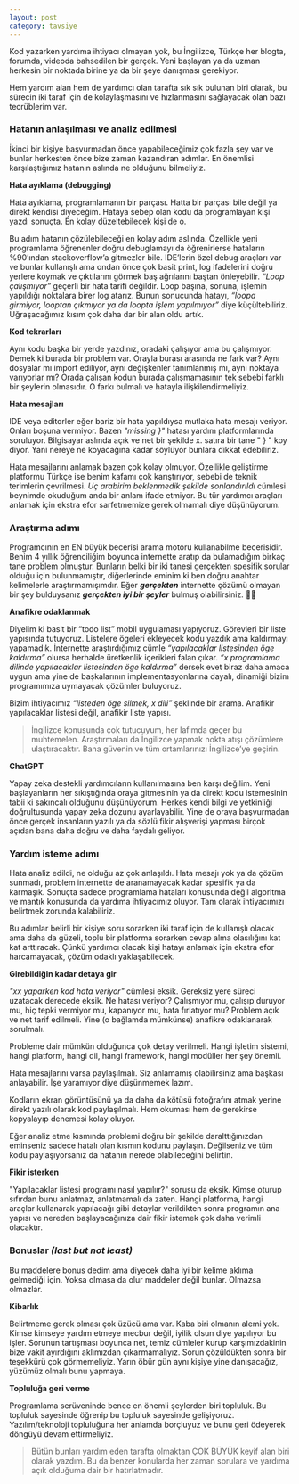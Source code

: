 ```yaml
---
layout: post
category: tavsiye
---
```



Kod yazarken yardıma ihtiyacı olmayan yok, bu İngilizce, Türkçe her blogta, forumda, videoda bahsedilen bir gerçek. Yeni başlayan ya da uzman herkesin bir noktada birine ya da bir şeye danışması gerekiyor. 

Hem yardım alan hem de yardımcı olan tarafta sık sık bulunan biri olarak, bu sürecin iki taraf için de kolaylaşmasını ve hızlanmasını sağlayacak olan bazı tecrüblerim var.

### Hatanın anlaşılması ve analiz edilmesi

İkinci bir kişiye başvurmadan önce yapabileceğimiz çok fazla şey var ve bunlar herkesten önce bize zaman kazandıran adımlar. En önemlisi karşılaştığımız hatanın aslında ne olduğunu bilmeliyiz.

**Hata ayıklama (debugging)**

Hata ayıklama, programlamanın bir parçası. Hatta bir parçası bile değil ya direkt kendisi diyeceğim. Hataya sebep olan kodu da programlayan kişi yazdı sonuçta. En kolay düzeltebilecek kişi de o. 

Bu adım hatanın çözülebileceği en kolay adım aslında. Özellikle yeni programlama öğrenenler doğru debuglamayı da öğrenirlerse hataların %90’ından stackoverflow’a gitmezler bile. IDE’lerin özel debug araçları var ve bunlar kullanışlı ama ondan önce çok basit print, log ifadelerini doğru yerlere koymak ve çıktılarını görmek baş ağrılarını baştan önleyebilir. *“Loop çalışmıyor”* geçerli bir hata tarifi değildir. Loop başına, sonuna, işlemin yapıldığı noktalara birer log atarız. Bunun sonucunda hatayı, *“loopa girmiyor, looptan çıkmıyor ya da loopta işlem yapılmıyor”* diye küçültebiliriz. Uğraşacağımız kısım çok daha dar bir alan oldu artık. 

**Kod tekrarları**

Aynı kodu başka bir yerde yazdınız, oradaki çalışıyor ama bu çalışmıyor. Demek ki burada bir problem var. Orayla burası arasında ne fark var? Aynı dosyalar mı import ediliyor, aynı değişkenler tanımlanmış mı, aynı noktaya varıyorlar mı? Orada çalışan kodun burada çalışmamasının tek sebebi farklı bir şeylerin olmasıdır. O farkı bulmalı ve hatayla ilişkilendirmeliyiz.

**Hata mesajları**

IDE veya editorler eğer bariz bir hata yapıldıysa mutlaka hata mesajı veriyor. Onları boşuna vermiyor. Bazen *"missing }"* hatası yardım platformlarında  soruluyor. Bilgisayar aslında açık ve net bir şekilde x. satıra bir tane " } " koy diyor. Yani nereye ne koyacağına kadar söylüyor bunlara dikkat edebiliriz.

Hata mesajlarını anlamak bazen çok kolay olmuyor. Özellikle geliştirme platformu Türkçe ise benim kafamı çok karıştırıyor, sebebi de teknik terimlerin çevrilmesi. *Uç arabirim beklenmedik şekilde sonlandırıldı* cümlesi beynimde okuduğum anda bir anlam ifade etmiyor. Bu tür yardımcı araçları anlamak için ekstra efor sarfetmemize gerek olmamalı diye düşünüyorum.

### Araştırma adımı

Programcının en EN büyük becerisi arama motoru kullanabilme becerisidir. Benim 4 yıllık öğrenciliğim boyunca internette aratıp da bulamadığım birkaç tane problem olmuştur. Bunların belki bir iki tanesi gerçekten spesifik sorular olduğu için bulunmamıştır, diğerlerinde eminim ki ben doğru anahtar kelimelerle araştırmamışımdır. Eğer  ***gerçekten*** internette çözümü olmayan bir şey bulduysanız ***gerçekten iyi bir şeyler*** bulmuş olabilirsiniz. 😶‍🌫️

**Anafikre odaklanmak**

Diyelim ki basit bir “todo list” mobil uygulaması yapıyoruz. Görevleri bir liste yapısında tutuyoruz. Listelere ögeleri ekleyecek kodu yazdık ama kaldırmayı yapamadık. İnternette araştırdığımız cümle *“yapılacaklar listesinden öge kaldırma”* olursa herhalde üretkenlik içerikleri falan çıkar. *“x programlama dilinde yapılacaklar listesinden öge kaldırma”* dersek evet biraz daha amaca uygun ama yine de başkalarının implementasyonlarına dayalı, dinamiği bizim programımıza uymayacak çözümler buluyoruz. 

Bizim ihtiyacımız *“listeden öge silmek, x dili”* şeklinde bir arama. Anafikir yapılacaklar listesi değil, anafikir liste yapısı. 

>İngilizce konusunda çok tutucuyum, her lafımda geçer bu muhtemelen. Araştırmaları da İngilizce yapmak nokta atışı çözümlere ulaştıracaktır. Bana güvenin ve tüm ortamlarınızı İngilizce’ye geçirin.
> 

**ChatGPT**

Yapay zeka destekli yardımcıların kullanılmasına ben karşı değilim. Yeni başlayanların her sıkıştığında oraya gitmesinin ya da direkt kodu istemesinin tabii ki sakıncalı olduğunu düşünüyorum. Herkes kendi bilgi ve yetkinliği doğrultusunda yapay zeka dozunu ayarlayabilir. Yine de oraya başvurmadan önce gerçek insanların yazılı ya da sözlü fikir alışverişi yapması birçok açıdan bana daha doğru ve daha faydalı geliyor.

### Yardım isteme adımı

Hata analiz edildi, ne olduğu az çok anlaşıldı. Hata mesajı yok ya da çözüm sunmadı, problem internette de aranamayacak kadar spesifik ya da karmaşık. Sonuçta sadece programlama hataları konusunda değil algoritma ve mantık konusunda da yardıma ihtiyacımız oluyor. Tam olarak ihtiyacımızı belirtmek zorunda kalabiliriz.

Bu adımlar belirli bir kişiye soru sorarken iki taraf için de kullanışlı olacak ama daha da güzeli, toplu bir platforma sorarken cevap alma olasılığını kat kat arttıracak. Çünkü yardımcı olacak kişi hatayı anlamak için ekstra efor harcamayacak, çözüm odaklı yaklaşabilecek.

**Girebildiğin kadar detaya gir**

*"xx yaparken kod hata veriyor"* cümlesi eksik. Gereksiz yere süreci uzatacak derecede eksik. Ne hatası veriyor? Çalışmıyor mu, çalışıp duruyor mu, hiç tepki vermiyor mu, kapanıyor mu, hata fırlatıyor mu? Problem açık ve net tarif edilmeli. Yine (o bağlamda mümkünse) anafikre odaklanarak sorulmalı.

Probleme dair mümkün olduğunca çok detay verilmeli. Hangi işletim sistemi, hangi platform, hangi dil, hangi framework, hangi modüller her şey önemli.

Hata mesajlarını varsa paylaşılmalı. Siz anlamamış olabilirsiniz ama başkası anlayabilir. İşe yaramıyor diye düşünmemek lazım. 

Kodların ekran görüntüsünü ya da daha da kötüsü fotoğrafını atmak yerine direkt yazılı olarak kod paylaşılmalı. Hem okuması hem de gerekirse kopyalayıp denemesi kolay oluyor. 

Eğer analiz etme kısmında problemi doğru bir şekilde daralttığınızdan eminseniz sadece hatalı olan kısmın kodunu paylaşın. Değilseniz ve tüm kodu paylaşıyorsanız da hatanın nerede olabileceğini belirtin.

**Fikir isterken**

"Yapılacaklar listesi programı nasıl yapılıır?" sorusu da eksik. Kimse oturup sıfırdan bunu anlatmaz, anlatmamalı da zaten. Hangi platforma, hangi araçlar kullanarak yapılacağı gibi detaylar verildikten sonra programın ana yapısı ve nereden başlayacağınıza dair fikir istemek çok daha verimli olacaktır. 

### Bonuslar *(last but not least)*

Bu maddelere bonus dedim ama diyecek daha iyi bir kelime aklıma gelmediği için. Yoksa olmasa da olur maddeler değil bunlar. Olmazsa olmazlar. 

**Kibarlık**

Belirtmeme gerek olması çok üzücü ama var. Kaba biri olmanın alemi yok. Kimse kimseye yardım etmeye mecbur değil, iyilik olsun diye yapılıyor bu işler. Sorunun tartışması boyunca net, temiz cümleler kurup karşımızdakinin bize vakit ayırdığını aklımızdan çıkarmamalıyız. Sorun çözüldükten sonra bir teşekkürü çok görmemeliyiz. Yarın öbür gün aynı kişiye yine danışacağız, yüzümüz olmalı bunu yapmaya.

**Topluluğa geri verme**

Programlama serüveninde bence en önemli şeylerden biri topluluk. Bu topluluk sayesinde öğrenip bu topluluk sayesinde gelişiyoruz. Yazılım/teknoloji topluluğuna her anlamda borçluyuz ve bunu geri ödeyerek döngüyü devam ettirmeliyiz.


>Bütün bunları yardım eden tarafta olmaktan ÇOK BÜYÜK keyif alan biri olarak yazdım. Bu da benzer konularda her zaman sorulara ve yardıma açık olduğuma dair bir hatırlatmadır.
>
